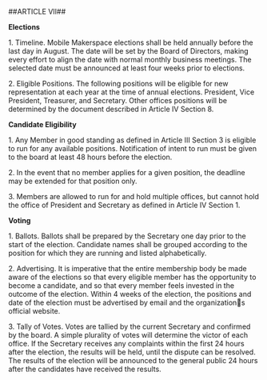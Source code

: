 ##ARTICLE VII##

**Elections**

1\. Timeline.  Mobile Makerspace elections shall be held annually before the last day in August.  The date will be set by the Board of Directors, making every effort to align the date with normal monthly business meetings.  The selected date must be announced at least four weeks prior to elections.

2\. Eligible Positions.  The following positions will be eligible for new representation at each year at the time of annual elections.  President, Vice President, Treasurer, and Secretary.  Other offices positions will be determined by the document described in Article IV Section 8.

**Candidate Eligibility**

1\. Any Member in good standing as defined in Article III Section 3 is eligible to run for any available positions.  Notification of intent to run must be given to the board at least 48 hours before the election.

2\. In the event that no member applies for a given position, the deadline may be extended for that position only.

3\. Members are allowed to run for and hold multiple offices, but cannot hold the office of President and Secretary as defined in Article IV Section 1.

**Voting**

1\. Ballots. Ballots shall be prepared by the Secretary one day prior to the start of the election. Candidate names shall be grouped according to the position for which they are running and listed alphabetically.

2\. Advertising. It is imperative that the entire membership body be made aware of the elections so that every eligible member has the opportunity to become a candidate, and so that every member feels invested in the outcome of the election.  Within 4 weeks of the election, the positions and date of the election must be advertised by email and the organizations official website.

3\. Tally of Votes.  Votes are tallied by the current Secretary and confirmed by the board.  A simple plurality of votes will determine the victor of each office.  If the Secretary receives any complaints within the first 24 hours after the election, the results will be held, until the dispute can be resolved.  The results of the election will be announced to the general public 24 hours after the candidates have received the results.
